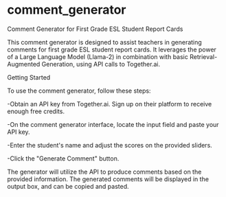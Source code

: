 # comment_generator
Comment Generator for First Grade ESL Student Report Cards

This comment generator is designed to assist teachers in generating comments
for first grade ESL student report cards. It leverages the power of a 
Large Language Model (Llama-2) in combination with basic Retrieval-Augmented 
Generation, using API calls to Together.ai.

Getting Started

To use the comment generator, follow these steps:

-Obtain an API key from Together.ai. Sign up on their platform to receive enough free credits.

-On the comment generator interface, locate the input field and paste your API key.

-Enter the student's name and adjust the scores on the provided sliders.

-Click the "Generate Comment" button.

The generator will utilize the API to produce comments based on the provided information. 
The generated comments will be displayed in the output box, and can be copied and pasted.
